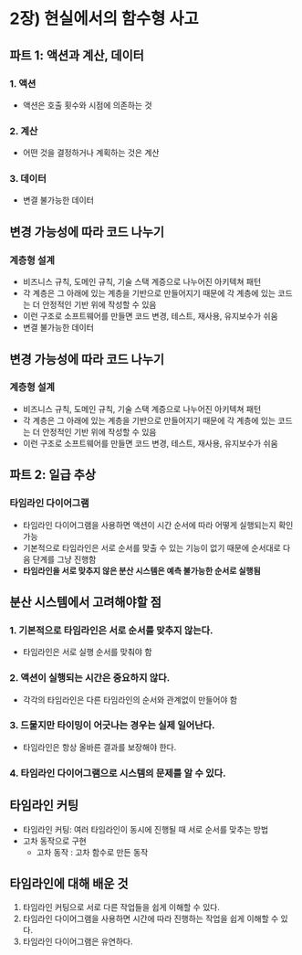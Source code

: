 # 2장) 현실에서의 함수형 사고

## 파트 1: 액션과 계산, 데이터

### 1. 액션
- 액션은 호출 횟수와 시점에 의존하는 것

### 2. 계산
- 어떤 것을 결정하거나 계획하는 것은 계산

### 3. 데이터
- 변결 불가능한 데이터

## 변경 가능성에 따라 코드 나누기

### 계층형 설계
- 비즈니스 규칙, 도메인 규칙, 기술 스택 계증으로 나누어진 아키텍쳐 패턴
- 각 계층은 그 아래에 있는 계층을 기반으로 만들어지기 때문에 각 계층에 있는 코드는 더 안정적인 기반 위에 작성할 수 있음
- 이런 구조로 소프트웨어를 만들면 코드 변경, 테스트, 재사용, 유지보수가 쉬움
- 변결 불가능한 데이터

## 변경 가능성에 따라 코드 나누기

### 계층형 설계
- 비즈니스 규칙, 도메인 규칙, 기술 스택 계증으로 나누어진 아키텍쳐 패턴
- 각 계층은 그 아래에 있는 계층을 기반으로 만들어지기 때문에 각 계층에 있는 코드는 더 안정적인 기반 위에 작성할 수 있음
- 이런 구조로 소프트웨어를 만들면 코드 변경, 테스트, 재사용, 유지보수가 쉬움

## 파트 2: 일급 추상

### 타임라인 다이어그램
- 타임라인 다이어그램을 사용하면 액션이 시간 순서에 따라 어떻게 실행되는지 확인 가능
- 기본적으로 타임라인은 서로 순서를 맞출 수 있는 기능이 없기 때문에 순서대로 다음 단계를 그냥 진행함
- **타임라인을 서로 맞추지 않은 분산 시스템은 예측 불가능한 순서로 실행됨**

## 분산 시스템에서 고려해야할 점

### 1. 기본적으로 타임라인은 서로 순서를 맞추지 않는다.
- 타임라인은 서로 실행 순서를 맞춰야 함

### 2. 액션이 실행되는 시간은 중요하지 않다.
- 각각의 타임라인은 다른 타임라인의 순서와 관계없이 만들어야 함

### 3. 드물지만 타이밍이 어긋나는 경우는 실제 일어난다.
- 타임라인은 항상 올바른 결과를 보장해야 한다.

### 4. 타임라인 다이어그램으로 시스템의 문제를 알 수 있다.

## 타임라인 커팅
- 타임라인 커팅: 여러 타임라인이 동시에 진행될 때 서로 순서를 맞추는 방법
- 고차 동작으로 구현
    - 고차 동작 : 고차 함수로 만든 동작

## 타임라인에 대해 배운 것
1. 타임라인 커팅으로 서로 다른 작업들을 쉽게 이해할 수 있다.
2. 타임라인 다이어그램을 사용하면 시간에 따라 진행하는 작업을 쉽게 이해할 수 있다.
3. 타임라인 다이어그램은 유연하다.